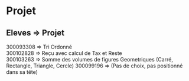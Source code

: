# Projet


## Eleves => Projet

300093308 => Tri Ordonné  
300102828 => Reçu avec calcul de Tax et Reste  
300103263 => Somme des volumes de figures Geometriques  (Carré, Rectangle, Triangle, Cercle)
300099196 => (Pas de choix, pas positionné dans sa tête)  
